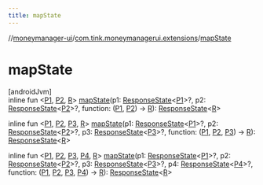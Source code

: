 ```yaml
---
title: mapState
---
```

//[moneymanager-ui](../../index.html)/[com.tink.moneymanagerui.extensions](index.html)/[mapState](map-state.html)



# mapState



[androidJvm]\
inline fun &lt;[P1](map-state.html), [P2](map-state.html), [R](map-state.html)&gt; [mapState](map-state.html)(p1: [ResponseState](../com.tink.service.network/-response-state/index.html)&lt;[P1](map-state.html)&gt;?, p2: [ResponseState](../com.tink.service.network/-response-state/index.html)&lt;[P2](map-state.html)&gt;?, function: ([P1](map-state.html), [P2](map-state.html)) -&gt; [R](map-state.html)): [ResponseState](../com.tink.service.network/-response-state/index.html)&lt;[R](map-state.html)&gt;

inline fun &lt;[P1](map-state.html), [P2](map-state.html), [P3](map-state.html), [R](map-state.html)&gt; [mapState](map-state.html)(p1: [ResponseState](../com.tink.service.network/-response-state/index.html)&lt;[P1](map-state.html)&gt;?, p2: [ResponseState](../com.tink.service.network/-response-state/index.html)&lt;[P2](map-state.html)&gt;?, p3: [ResponseState](../com.tink.service.network/-response-state/index.html)&lt;[P3](map-state.html)&gt;?, function: ([P1](map-state.html), [P2](map-state.html), [P3](map-state.html)) -&gt; [R](map-state.html)): [ResponseState](../com.tink.service.network/-response-state/index.html)&lt;[R](map-state.html)&gt;

inline fun &lt;[P1](map-state.html), [P2](map-state.html), [P3](map-state.html), [P4](map-state.html), [R](map-state.html)&gt; [mapState](map-state.html)(p1: [ResponseState](../com.tink.service.network/-response-state/index.html)&lt;[P1](map-state.html)&gt;?, p2: [ResponseState](../com.tink.service.network/-response-state/index.html)&lt;[P2](map-state.html)&gt;?, p3: [ResponseState](../com.tink.service.network/-response-state/index.html)&lt;[P3](map-state.html)&gt;?, p4: [ResponseState](../com.tink.service.network/-response-state/index.html)&lt;[P4](map-state.html)&gt;?, function: ([P1](map-state.html), [P2](map-state.html), [P3](map-state.html), [P4](map-state.html)) -&gt; [R](map-state.html)): [ResponseState](../com.tink.service.network/-response-state/index.html)&lt;[R](map-state.html)&gt;




